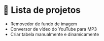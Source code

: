 # 🤖 Lista de projetos
<ul>
 <li>Removedor de fundo de imagem</li>
 <li>Conversor de vídeo do YouTube para MP3</li>
 <li>Criar tabela manualmente e dinamicamente</li>
</ul>
